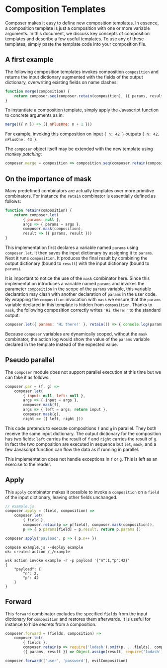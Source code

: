 # Composition Templates

Composer makes it easy to define new composition templates. In essence, a composition template is just a composition with one or more variable arguments. In this document, we discuss key concepts of composition templates and describe a few useful templates. To use any of these templates, simply paste the template code into your composition file.

## A first example

The following composition templates invokes composition `composition` and returns the input dictionary augmented with the fields of the output dictionary, overwriting existing fields on name clashes:
```javascript
function merge(composition) {
    return composer.seq(composer.retain(composition), ({ params, result }) => Object.assign(params, result))
}
```

To instantiate a composition template, simply apply the Javascript function to concrete arguments as in:
```javascript
merge(({ n }) => ({ nPlusOne: n + 1 }))
```
For example, invoking this composition on input `{ n: 42 }` outputs `{ n: 42, nPlusOne: 43 }`.

The `composer` object itself may be extended with the new template using _monkey patching_:
```javascript
composer.merge = composition => composition.seq(composer.retain(composition), ({ params, result }) => Object.assign(params, result))
```

## On the importance of mask

Many predefined combinators are actually templates over more primitive combinators. For instance the `retain` combinator is essentially defined as follows:
```javascript
function retain(composition) {
    return composer.let(
        { params: null },
        args => { params = args },
        composer.mask(composition),
        result => ({ params, result }))
}
```

This implementation first declares a variable named `params` using `composer.let`. It then saves the input dictionary by assigning it to `params`. Next it runs `composition`. It produces the final result by combining the output dictionary (bound to `result`) with the input dictionary (bound to `params`).

It is important to notice the use of the `mask` combinator here. Since this implementation introduces a variable named `params` and invokes the parameter `composition` in the scope of the `params` variable, this variable declaration may clash with another declaration of `params` in the user code. By wrapping the `composition` invocation with `mask` we ensure that the `params` variable declared in this template is hidden from `composition`. Thanks to `mask`, the following composition correctly writes ```'Hi there!'``` to the standard output:
```javascript
composer.let({ params: 'Hi there!' }, retain(() => { console.log(params) }))
```

Because `composer` variables are dynamically scoped, without the `mask` combinator, the action log would show the value of the `params` variable declared in the template instead of the expected value.

## Pseudo parallel

The `composer` module does not support parallel execution at this time but we can fake it as follows:
```javascript
composer.par = (f, g) =>
    composer.let(
        { input: null, left: null },
        args => { input = args },
        composer.mask(f),
        args => { left = args; return input },
        composer.mask(g),
        right => ({ left, right }))
```
This code pretends to execute compositions `f` and `g` in parallel. They both receive the same input dictionary. The output dictionary for the composition has two fields: `left` carries the result of `f` and `right` carries the result of `g`. In fact the two composition are executed in sequence but `let`, `mask`, and a few Javascript function can flow the data as if running in parallel.

This implementation does not handle exceptions in `f` or `g`. This is left as an exercise to the reader.

## Apply

This `apply` combinator makes it possible to invoke a `composition` on a `field` of the input dictionary, leaving other fields unchanged.
```javascript
// example.js
composer.apply = (field, composition) =>
    composer.let(
        { field },
        composer.retain(p => p[field], composer.mask(composition)),
        p => { p.params[field] = p.result; return p.params })

composer.apply('payload', p => { p.n++ })
```

```
compose example.js --deploy example
ok: created action /_/example
```
```
wsk action invoke example -r -p payload '{"n":1,"p":42}'
{
    "payload": {
        "n": 2,
        "p": 42
    }
}
```

## Forward

This `forward` combinator excludes the specified `fields` from the input dictionary for `composition` and restores them afterwards. It is useful for instance to hide secrets from a composition.

```javascript
composer.forward = (fields, composition) =>
    composer.let(
        { fields },
        composer.retain(p => require('lodash').omit(p, ...fields), composer.mask(composition)),
        ({ params, result }) => Object.assign(result, require('lodash').pick(params, ...fields)))

composer.forward(['user', 'password'], evilComposition)
```
